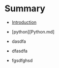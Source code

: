 # Summary

* [Introduction](README.md)

- [python][Python.md]

- dasdfa

- dfasdfa

- fgsdfghsd

  

